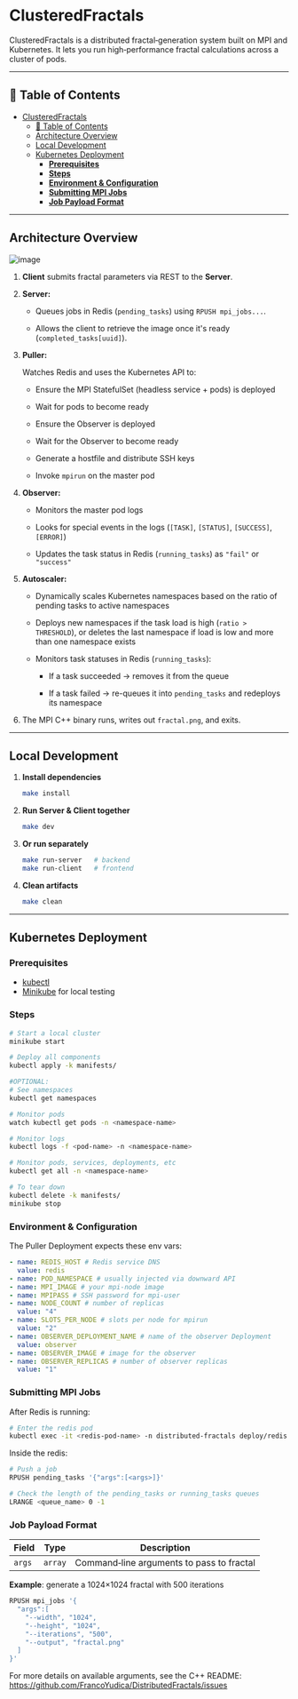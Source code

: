 # ClusteredFractals

ClusteredFractals is a distributed fractal‐generation system built on MPI and Kubernetes. It lets you run high‐performance fractal calculations across a cluster of pods.

---

## 📖 Table of Contents

- [ClusteredFractals](#clusteredfractals)
  - [📖 Table of Contents](#-table-of-contents)
  - [Architecture Overview](#architecture-overview)
  - [Local Development](#local-development)
  - [Kubernetes Deployment](#kubernetes-deployment)
    - [**Prerequisites**](#prerequisites)
    - [**Steps**](#steps)
    - [**Environment \& Configuration**](#environment--configuration)
    - [**Submitting MPI Jobs**](#submitting-mpi-jobs)
    - [**Job Payload Format**](#job-payload-format)

---

## Architecture Overview

![image](https://github.com/user-attachments/assets/b0f000c0-4c41-40b0-8a07-ba219fb09a96)


1. **Client** submits fractal parameters via REST to the **Server**.
2. **Server:** 

   - Queues jobs in Redis (`pending_tasks`) using `RPUSH mpi_jobs...`.

   - Allows the client to retrieve the image once it's ready (`completed_tasks[uuid]`).
3. **Puller:** 

   Watches Redis and uses the Kubernetes API to:

    - Ensure the MPI StatefulSet (headless service + pods) is deployed

    - Wait for pods to become ready

    - Ensure the Observer is deployed

    - Wait for the Observer to become ready

    - Generate a hostfile and distribute SSH keys

    - Invoke `mpirun` on the master pod

4. **Observer:**

   - Monitors the master pod logs

   - Looks for special events in the logs (`[TASK]`, `[STATUS]`, `[SUCCESS]`, `[ERROR]`)

   - Updates the task status in Redis (`running_tasks`) as `"fail"` or `"success"`

5. **Autoscaler:**

   - Dynamically scales Kubernetes namespaces based on the ratio of pending tasks to active namespaces

   - Deploys new namespaces if the task load is high (`ratio > THRESHOLD`), or deletes the last namespace if load is low and more than one namespace exists

   - Monitors task statuses in Redis (`running_tasks`):

      - If a task succeeded → removes it from the queue

      - If a task failed → re-queues it into `pending_tasks` and redeploys its namespace

6. The MPI C++ binary runs, writes out `fractal.png`, and exits.

---

## Local Development

1. **Install dependencies**
   ```bash
   make install
   ```
2. **Run Server & Client together**

   ```bash
   make dev
   ```

3. **Or run separately**

   ```bash
   make run-server   # backend
   make run-client   # frontend
   ```

4. **Clean artifacts**

   ```bash
   make clean
   ```

---

## Kubernetes Deployment

### **Prerequisites**

- [kubectl](https://kubernetes.io/docs/tasks/tools/)
- [Minikube](https://minikube.sigs.k8s.io/docs/) for local testing

### **Steps**

```bash
# Start a local cluster
minikube start

# Deploy all components
kubectl apply -k manifests/

#OPTIONAL:
# See namespaces
kubectl get namespaces

# Monitor pods
watch kubectl get pods -n <namespace-name>

# Monitor logs 
kubectl logs -f <pod-name> -n <namespace-name>

# Monitor pods, services, deployments, etc
kubectl get all -n <namespace-name>

# To tear down
kubectl delete -k manifests/
minikube stop
```

### **Environment & Configuration**

The Puller Deployment expects these env vars:

```yaml
- name: REDIS_HOST # Redis service DNS
  value: redis
- name: POD_NAMESPACE # usually injected via downward API
- name: MPI_IMAGE # your mpi-node image
- name: MPIPASS # SSH password for mpi-user
- name: NODE_COUNT # number of replicas
  value: "4"
- name: SLOTS_PER_NODE # slots per node for mpirun
  value: "2"
- name: OBSERVER_DEPLOYMENT_NAME # name of the observer Deployment
  value: observer
- name: OBSERVER_IMAGE # image for the observer
- name: OBSERVER_REPLICAS # number of observer replicas
  value: "1"

```

### **Submitting MPI Jobs**

After Redis is running:

```bash
# Enter the redis pod
kubectl exec -it <redis-pod-name> -n distributed-fractals deploy/redis -- redis-cli
```

Inside the redis:

```bash
# Push a job
RPUSH pending_tasks '{"args":[<args>]}'
```
```bash
# Check the length of the pending_tasks or running_tasks queues
LRANGE <queue_name> 0 -1
```


### **Job Payload Format**

| Field  | Type    | Description                               |
| ------ | ------- | ----------------------------------------- |
| `args` | `array` | Command‑line arguments to pass to fractal |

**Example**: generate a 1024×1024 fractal with 500 iterations

```bash
RPUSH mpi_jobs '{
  "args":[
    "--width", "1024",
    "--height", "1024",
    "--iterations", "500",
    "--output", "fractal.png"
  ]
}'
```

For more details on available arguments, see the C++ README: https://github.com/FrancoYudica/DistributedFractals/issues
